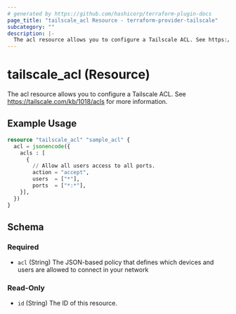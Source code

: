 ```yaml
---
# generated by https://github.com/hashicorp/terraform-plugin-docs
page_title: "tailscale_acl Resource - terraform-provider-tailscale"
subcategory: ""
description: |-
  The acl resource allows you to configure a Tailscale ACL. See https://tailscale.com/kb/1018/acls for more information.
---
```


# tailscale_acl (Resource)

The acl resource allows you to configure a Tailscale ACL. See https://tailscale.com/kb/1018/acls for more information.

## Example Usage

```terraform
resource "tailscale_acl" "sample_acl" {
  acl = jsonencode({
    acls : [
      {
        // Allow all users access to all ports.
        action = "accept",
        users  = ["*"],
        ports  = ["*:*"],
    }],
  })
}
```

<!-- schema generated by tfplugindocs -->
## Schema

### Required

- `acl` (String) The JSON-based policy that defines which devices and users are allowed to connect in your network

### Read-Only

- `id` (String) The ID of this resource.



